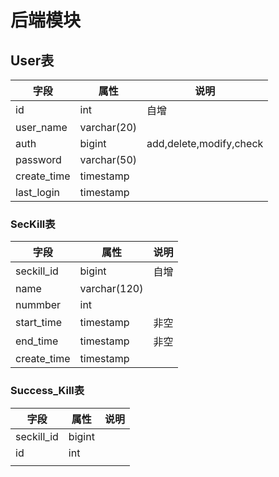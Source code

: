 # 后端模块



## User表

| 字段        | 属性        | 说明                    |
| ----------- | ----------- | ----------------------- |
| id          | int         | 自增                    |
| user_name   | varchar(20) |                         |
| auth        | bigint      | add,delete,modify,check |
| password    | varchar(50) |                         |
| create_time | timestamp   |                         |
| last_login  | timestamp   |                         |

### SecKill表

| 字段        | 属性         | 说明 |
| ----------- | ------------ | ---- |
| seckill_id  | bigint       | 自增 |
| name        | varchar(120) |      |
| nummber     | int          |      |
| start_time  | timestamp    | 非空 |
| end_time    | timestamp    | 非空 |
| create_time | timestamp    |      |

### Success_Kill表

| 字段       | 属性   | 说明 |
| ---------- | ------ | ---- |
| seckill_id | bigint |      |
| id         | int    |      |
|            |        |      |

